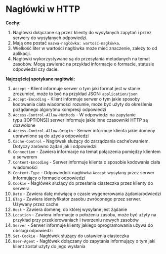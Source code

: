 # Nagłówki w HTTP
**Cechy**:
1. Nagłówki dołączane są przez klienty do wysyłanych zapytań i przez serwery do wysyłanych odpowiedzi. 
2. Mają one postać `nazwa-nagłówka: wartość-nagłówka`. 
3. Wielkość liter w wartości nagłówka może mieć znaczenie, zależy to od aplikacji.
4. Nagłówki wykorzystywane są do przesyłania metadanych na temat zasobów. Mogą zawierać na przykład informacje o formacie, statusie odpowiedzi czy dacie.

**Najczęściej spotykane nagłówki:**

1. `Accept` - Klient informuje serwer o tym jaki format jest w stanie zrozumieć, może to być na przykład JSON: `application/json`
2. `Accept-Encoding` - Klient informuje serwer o tym jakie sposoby kodowania ciała wiadomości rozumie, może być użyty do określenia pożądanego algorytmu kompresji odpowiedzi
3. `Access-Control-Allow-Methods` - W odpowiedzi na zapytanie typu [[OPTIONS]] serwer informuje jakie inne czasowniki HTTP są dozwolone
4. `Access-Control-Allow-Origin` - Serwer informuje klienta jakie domeny uprawnione są do użycia odpowiedzi
5. `Cache-Control` - Nagłówek służący do zarządzania cache’owaniem. Dotyczy zarówno żądań jak i odpowiedzi
6. `Connection` - Zawiera informacje na temat połączenia pomiędzy klientem a serwerem
7. `Content-Encoding` - Serwer informuje klienta o sposobie kodowania ciała wiadomości
8. `Content-Type` - Odpowiednik nagłówka `Accept` wysyłany przez serwer informujący o formacie odpowiedzi
9. `Cookie` - Nagłówek służący do przesłania ciasteczka przez klienty do serwera
10. `Date` - Zawiera datę mówiącą o czasie wygenerowania żądania/odwiedzi
11. `ETag` - Zawiera identyfikator zasobu zwróconego przez serwer. Używany przez cache
12. `Host` - Zawiera domenę, do której wysyłane jest żądanie
13. `Location` - Zawiera informacje o położeniu zasobu, może być użyty na przykład przy przekierowaniach i tworzeniu nowych zasobów
14. `Server` - Serwer informuje klienty jakiego oprogramowania używa do obsługi odpowiedzi
15. `Set-Cookie` - Nagłówek służący do ustawienia ciasteczka
16. `User-Agent` - Nagłówek dołączany do zapytania informujący o tym jaki klient został użyty do jego wysłania

